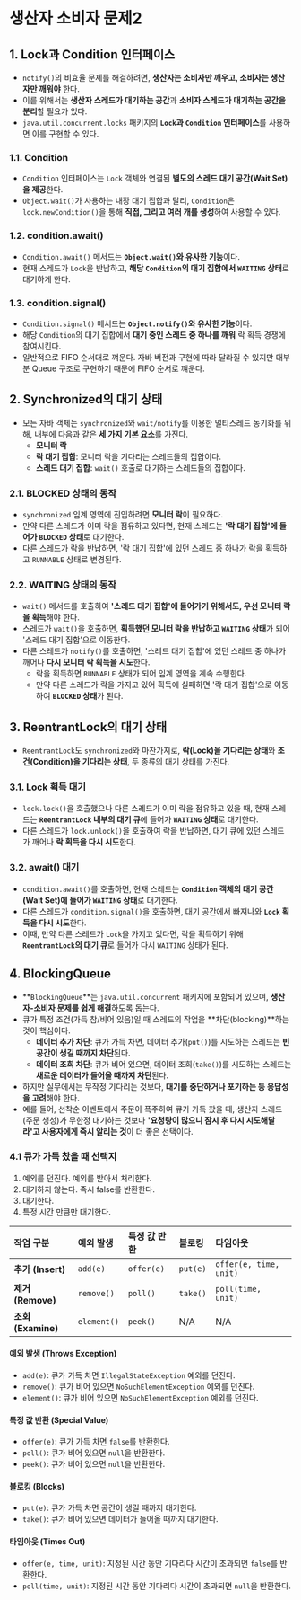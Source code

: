 # 생산자 소비자 문제2

## 1. Lock과 Condition 인터페이스

- `notify()`의 비효율 문제를 해결하려면, **생산자는 소비자만 깨우고, 소비자는 생산자만 깨워야** 한다.
- 이를 위해서는 **생산자 스레드가 대기하는 공간**과 **소비자 스레드가 대기하는 공간을 분리**할 필요가 있다.
- `java.util.concurrent.locks` 패키지의 **`Lock`과 `Condition` 인터페이스**를 사용하면 이를 구현할 수 있다.

### 1.1. Condition

- `Condition` 인터페이스는 `Lock` 객체와 연결된 **별도의 스레드 대기 공간(Wait Set)을 제공**한다.
- `Object.wait()`가 사용하는 내장 대기 집합과 달리, `Condition`은 `lock.newCondition()`을 통해 **직접, 그리고 여러 개를 생성**하여 사용할 수 있다.

### 1.2. condition.await()

- `Condition.await()` 메서드는 **`Object.wait()`와 유사한 기능**이다.
- 현재 스레드가 `Lock`을 반납하고, **해당 `Condition`의 대기 집합에서 `WAITING` 상태**로 대기하게 한다.

### 1.3. condition.signal()

- `Condition.signal()` 메서드는 **`Object.notify()`와 유사한 기능**이다.
- 해당 `Condition`의 대기 집합에서 **대기 중인 스레드 중 하나를 깨워** 락 획득 경쟁에 참여시킨다.
- 일반적으로 FIFO 순서대로 꺠운다. 자바 버전과 구현에 따라 달라질 수 있지만 대부분 Queue 구조로 구현하기 때문에 FIFO 순서로 꺠운다.

## 2. Synchronized의 대기 상태

- 모든 자바 객체는 `synchronized`와 `wait/notify`를 이용한 멀티스레드 동기화를 위해, 내부에 다음과 같은 **세 가지 기본 요소**를 가진다.
  - **모니터 락**
  - **락 대기 집합**: 모니터 락을 기다리는 스레드들의 집합이다.
  - **스레드 대기 집합**: `wait()` 호출로 대기하는 스레드들의 집합이다.

### 2.1. BLOCKED 상태의 동작

- `synchronized` 임계 영역에 진입하려면 **모니터 락**이 필요하다.
- 만약 다른 스레드가 이미 락을 점유하고 있다면, 현재 스레드는 **'락 대기 집합'에 들어가 `BLOCKED` 상태**로 대기한다.
- 다른 스레드가 락을 반납하면, '락 대기 집합'에 있던 스레드 중 하나가 락을 획득하고 `RUNNABLE` 상태로 변경된다.

### 2.2. WAITING 상태의 동작

- `wait()` 메서드를 호출하여 **'스레드 대기 집합'에 들어가기 위해서도, 우선 모니터 락을 획득**해야 한다.
- 스레드가 `wait()`을 호출하면, **획득했던 모니터 락을 반납하고 `WAITING` 상태**가 되어 '스레드 대기 집합'으로 이동한다.
- 다른 스레드가 `notify()`를 호출하면, '스레드 대기 집합'에 있던 스레드 중 하나가 깨어나 **다시 모니터 락 획득을 시도**한다.
  - 락을 획득하면 `RUNNABLE` 상태가 되어 임계 영역을 계속 수행한다.
  - 만약 다른 스레드가 락을 가지고 있어 획득에 실패하면 '락 대기 집합'으로 이동하여 **`BLOCKED` 상태**가 된다.

## 3. ReentrantLock의 대기 상태

- `ReentrantLock`도 `synchronized`와 마찬가지로, **락(Lock)을 기다리는 상태**와 **조건(Condition)을 기다리는 상태**, 두 종류의 대기 상태를 가진다.

### 3.1. Lock 획득 대기

- `lock.lock()`을 호출했으나 다른 스레드가 이미 락을 점유하고 있을 때, 현재 스레드는 **`ReentrantLock` 내부의 대기 큐**에 들어가 **`WAITING` 상태**로 대기한다.
- 다른 스레드가 `lock.unlock()`을 호출하여 락을 반납하면, 대기 큐에 있던 스레드가 깨어나 **락 획득을 다시 시도**한다.

### 3.2. await() 대기

- `condition.await()`를 호출하면, 현재 스레드는 **`Condition` 객체의 대기 공간(Wait Set)에 들어가 `WAITING` 상태**로 대기한다.
- 다른 스레드가 `condition.signal()`을 호출하면, 대기 공간에서 빠져나와 **`Lock` 획득을 다시 시도**한다.
- 이때, 만약 다른 스레드가 `Lock`을 가지고 있다면, 락을 획득하기 위해 **`ReentrantLock`의 대기 큐**로 들어가 다시 `WAITING` 상태가 된다.

## 4. BlockingQueue

- **`BlockingQueue`**는 `java.util.concurrent` 패키지에 포함되어 있으며, **생산자-소비자 문제를 쉽게 해결**하도록 돕는다.
- 큐가 특정 조건(가득 참/비어 있음)일 때 스레드의 작업을 **차단(blocking)**하는 것이 핵심이다.
  - **데이터 추가 차단**: 큐가 가득 차면, 데이터 추가(`put()`)를 시도하는 스레드는 **빈 공간이 생길 때까지 차단**된다.
  - **데이터 조회 차단**: 큐가 비어 있으면, 데이터 조회(`take()`)를 시도하는 스레드는 **새로운 데이터가 들어올 때까지 차단**된다.
- 하지만 실무에서는 무작정 기다리는 것보다, **대기를 중단하거나 포기하는 등 응답성을 고려**해야 한다.
- 예를 들어, 선착순 이벤트에서 주문이 폭주하여 큐가 가득 찼을 때, 생산자 스레드(주문 생성)가 무한정 대기하는 것보다 **'요청량이 많으니 잠시 후 다시 시도해달라'고 사용자에게 즉시 알리는 것**이 더 좋은 선택이다.

### 4.1 큐가 가득 찼을 때 선택지

1. 예외를 던진다. 예외를 받아서 처리한다.
2. 대기하지 않는다. 즉시 false를 반환한다.
3. 대기한다.
4. 특정 시간 만큼만 대기한다.

| 작업 구분          | 예외 발생   | 특정 값 반환 | 블로킹   | 타임아웃               |
| :----------------- | :---------- | :----------- | :------- | :--------------------- |
| **추가 (Insert)**  | `add(e)`    | `offer(e)`   | `put(e)` | `offer(e, time, unit)` |
| **제거 (Remove)**  | `remove()`  | `poll()`     | `take()` | `poll(time, unit)`     |
| **조회 (Examine)** | `element()` | `peek()`     | N/A      | N/A                    |

#### 예외 발생 (Throws Exception)

- `add(e)`: 큐가 가득 차면 `IllegalStateException` 예외를 던진다.
- `remove()`: 큐가 비어 있으면 `NoSuchElementException` 예외를 던진다.
- `element()`: 큐가 비어 있으면 `NoSuchElementException` 예외를 던진다.

#### 특정 값 반환 (Special Value)

- `offer(e)`: 큐가 가득 차면 `false`를 반환한다.
- `poll()`: 큐가 비어 있으면 `null`을 반환한다.
- `peek()`: 큐가 비어 있으면 `null`을 반환한다.

#### 블로킹 (Blocks)

- `put(e)`: 큐가 가득 차면 공간이 생길 때까지 대기한다.
- `take()`: 큐가 비어 있으면 데이터가 들어올 때까지 대기한다.

#### 타임아웃 (Times Out)

- `offer(e, time, unit)`: 지정된 시간 동안 기다리다 시간이 초과되면 `false`를 반환한다.
- `poll(time, unit)`: 지정된 시간 동안 기다리다 시간이 초과되면 `null`을 반환한다.
